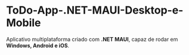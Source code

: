 # ToDo-App-.NET-MAUI-Desktop-e-Mobile
Aplicativo multiplataforma criado com **.NET MAUI**, capaz de rodar em **Windows, Android e iOS**.
